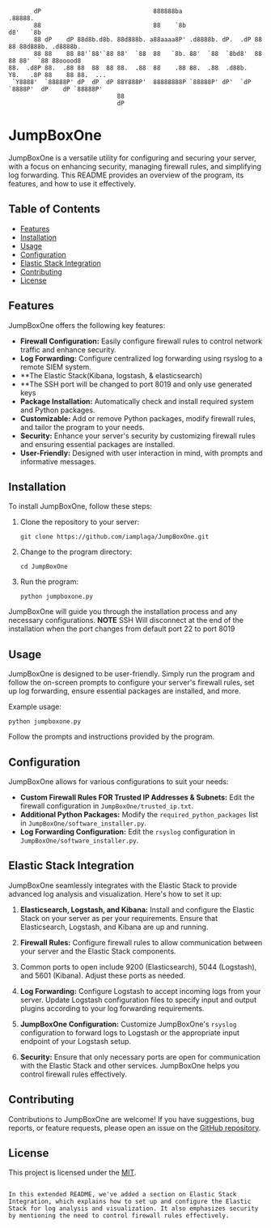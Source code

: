 

```


       dP                               888888ba                     .88888.                    
       88                               88    `8b                   d8'   `8b                   
       88 dP    dP 88d8b.d8b. 88d888b. a88aaaa8P' .d8888b. dP.  .dP 88     88 88d888b. .d8888b. 
       88 88    88 88'`88'`88 88'  `88  88   `8b. 88'  `88  `8bd8'  88     88 88'  `88 88ooood8 
88.  .d8P 88.  .88 88  88  88 88.  .88  88    .88 88.  .88  .d88b.  Y8.   .8P 88    88 88.  ... 
 `Y8888'  `88888P' dP  dP  dP 88Y888P'  88888888P `88888P' dP'  `dP  `8888P'  dP    dP `88888P' 
                              88                                                                
                              dP                                                                

```
# JumpBoxOne

JumpBoxOne is a versatile utility for configuring and securing your server, with a focus on enhancing security, managing firewall rules, and simplifying log forwarding. This README provides an overview of the program, its features, and how to use it effectively.

## Table of Contents
- [Features](#features)
- [Installation](#installation)
- [Usage](#usage)
- [Configuration](#configuration)
- [Elastic Stack Integration](#elastic-stack-integration)
- [Contributing](#contributing)
- [License](#license)

## Features

JumpBoxOne offers the following key features:

- **Firewall Configuration:** Easily configure firewall rules to control network traffic and enhance security.
- **Log Forwarding:** Configure centralized log forwarding using rsyslog to a remote SIEM system.
- **The Elastic Stack(Kibana, logstash, & elasticsearch) 
- **The SSH port will be changed to port 8019 and only use generated keys
- **Package Installation:** Automatically check and install required system and Python packages.
- **Customizable:** Add or remove Python packages, modify firewall rules, and tailor the program to your needs.
- **Security:** Enhance your server's security by customizing firewall rules and ensuring essential packages are installed.
- **User-Friendly:** Designed with user interaction in mind, with prompts and informative messages.

## Installation

To install JumpBoxOne, follow these steps:

1. Clone the repository to your server:

   ```shell
   git clone https://github.com/iamplaga/JumpBoxOne.git
   ```

2. Change to the program directory:

   ```shell
   cd JumpBoxOne
   ```

3. Run the program:

   ```shell
   python jumpboxone.py
   ```

JumpBoxOne will guide you through the installation process and any necessary configurations.
****NOTE**** SSH Will disconnect at the end of the installation when the port changes from default port 22 to port 8019
## Usage

JumpBoxOne is designed to be user-friendly. 
Simply run the program and follow the on-screen prompts to configure your server's firewall rules, set up log forwarding, ensure essential packages are installed, and more.

Example usage:

```shell
python jumpboxone.py
```

Follow the prompts and instructions provided by the program.

## Configuration

JumpBoxOne allows for various configurations to suit your needs:

- **Custom Firewall Rules FOR Trusted IP Addresses & Subnets:** Edit the firewall configuration in `JumpBoxOne/trusted_ip.txt`.
- **Additional Python Packages:** Modify the `required_python_packages` list in `JumpBoxOne/software_installer.py`.
- **Log Forwarding Configuration:** Edit the `rsyslog` configuration in `JumpBoxOne/software_installer.py`.

## Elastic Stack Integration

JumpBoxOne seamlessly integrates with the Elastic Stack to provide advanced log analysis and visualization. Here's how to set it up:

1. **Elasticsearch, Logstash, and Kibana:** Install and configure the Elastic Stack on your server as per your requirements. Ensure that Elasticsearch, Logstash, and Kibana are up and running.

2. **Firewall Rules:** Configure firewall rules to allow communication between your server and the Elastic Stack components.
3. Common ports to open include 9200 (Elasticsearch), 5044 (Logstash), and 5601 (Kibana). Adjust these ports as needed.

4. **Log Forwarding:** Configure Logstash to accept incoming logs from your server. Update Logstash configuration files to specify input and output plugins according to your log forwarding requirements.

5. **JumpBoxOne Configuration:** Customize JumpBoxOne's `rsyslog` configuration to forward logs to Logstash or the appropriate input endpoint of your Logstash setup.

6. **Security:** Ensure that only necessary ports are open for communication with the Elastic Stack and other services. JumpBoxOne helps you control firewall rules effectively.

## Contributing

Contributions to JumpBoxOne are welcome! If you have suggestions, bug reports, or feature requests, please open an issue on the [GitHub repository](https://github.com/yourusername/JumpBoxOne).

## License

This project is licensed under the [MIT](LICENSE).
```

In this extended README, we've added a section on Elastic Stack Integration, which explains how to set up and configure the Elastic Stack for log analysis and visualization. It also emphasizes security by mentioning the need to control firewall rules effectively. 
